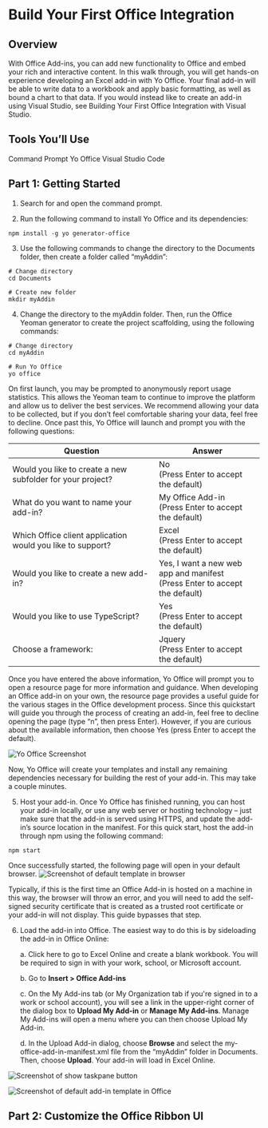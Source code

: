 # Build Your First Office Integration

## Overview
With Office Add-ins, you can add new functionality to Office and embed your rich and interactive content. In this walk through, you will get hands-on experience developing an Excel add-in with Yo Office. Your final add-in will be able to write data to a workbook and apply basic formatting, as well as bound a chart to that data. If you would instead like to create an add-in using Visual Studio, see Building Your First Office Integration with Visual Studio.

## Tools You’ll Use
Command Prompt
Yo Office
Visual Studio Code

## Part 1: Getting Started

1.	Search for and open the command prompt. 
![]() 

2.	Run the following command to install Yo Office and its dependencies: 
```
npm install -g yo generator-office
```
 
3.	Use the following commands to change the directory to the Documents folder, then create a folder called “myAddin”:
```
# Change directory
cd Documents

# Create new folder
mkdir myAddin
```
 
4.	Change the directory to the myAddin folder. Then, run the Office Yeoman generator to create the project scaffolding, using the following commands: 

 ```
 # Change directory
 cd myAddin
 
 # Run Yo Office
 yo office
 ```
 
  On first launch, you may be prompted to anonymously report usage statistics. This allows the Yeoman team to continue to improve the platform and allow us to deliver the best services. We recommend allowing your data to be collected, but if you don’t feel comfortable sharing your data, feel free to decline. Once past this, Yo Office will launch and prompt you with the following questions: 
  
  |Question|Answer|
  |-|-|
  |Would you like to create a new subfolder for your project?|No <br> (Press Enter to accept the default)|
  |What do you want to name your add-in?|My Office Add-in <br> (Press Enter to accept the default)|
  |Which Office client application would you like to support?|Excel <br> (Press Enter to accept the default)|
  |Would you like to create a new add-in?|Yes, I want a new web app and manifest <br> (Press Enter to accept the default)|
  |Would you like to use TypeScript?|Yes <br> (Press Enter to accept the default)|
  |Choose a framework:|Jquery <br> (Press Enter to accept the default)|
 
  Once you have entered the above information, Yo Office will prompt you to open a resource page for more information and guidance. When developing an Office add-in on your own, the resource page provides a useful guide for the various stages in the Office development process. Since this quickstart will guide you through the process of creating an add-in, feel free to decline opening the page (type “n”, then press Enter). However, if you are curious about the available information, then choose Yes (press Enter to accept the default).
  
  ![Yo Office Screenshot]()

 
  Now, Yo Office will create your templates and install any remaining dependencies necessary for building the rest of your add-in. This may take a couple minutes. 

5.	Host your add-in. Once Yo Office has finished running, you can host your add-in locally, or use any web server or hosting technology – just make sure that the add-in is served using HTTPS, and update the add-in’s source location in the manifest. For this quick start, host the add-in through npm using the following command:
```
npm start
```
  
 Once successfully started, the following page will open in your default browser.
![Screenshot of default template in browser]()

Typically, if this is the first time an Office Add-in is hosted on a machine in this way, the browser will throw an error, and you will need to add the self-signed security certificate that is created as a trusted root certificate or your add-in will not display. This guide bypasses that step.

6.	Load the add-in into Office. The easiest way to do this is by sideloading the add-in in Office Online:
  
    a.	Click here to go to Excel Online and create a blank workbook. You will be required to sign in with your work, school, or Microsoft account.
  
    b.	Go to **Insert > Office Add-ins**
  
    c.	On the My Add-ins tab (or My Organization tab if you're signed in to a work or school account), you will see a link in the upper-right corner of the dialog box to **Upload My Add-in** or **Manage My Add-ins**. Manage My Add-ins will open a menu where you can then choose Upload My Add-in.
  
    d.	In the Upload Add-in dialog, choose **Browse** and select the my-office-add-in-manifest.xml file from the “myAddin” folder in Documents. Then, choose **Upload**. Your add-in will load in Excel Online.

![Screenshot of show taskpane button]()

![Screenshot of default add-in template in Office]()

## Part 2: Customize the Office Ribbon UI
